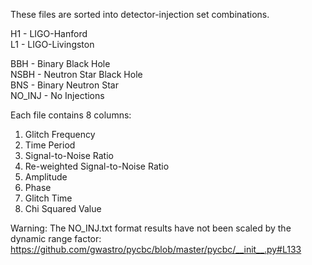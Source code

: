 These files are sorted into detector-injection set combinations.

H1 - LIGO-Hanford  
L1 - LIGO-Livingston

BBH - Binary Black Hole  
NSBH - Neutron Star Black Hole  
BNS - Binary Neutron Star  
NO_INJ - No Injections  

Each file contains 8 columns:
1. Glitch Frequency
2. Time Period
3. Signal-to-Noise Ratio
4. Re-weighted Signal-to-Noise Ratio
5. Amplitude
6. Phase
7. Glitch Time
8. Chi Squared Value

Warning: The NO_INJ.txt format results have not been scaled by the dynamic range factor: https://github.com/gwastro/pycbc/blob/master/pycbc/__init__.py#L133 
